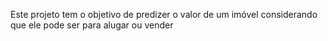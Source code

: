 Este projeto tem o objetivo de predizer o valor de um imóvel considerando que ele pode ser para alugar ou vender
